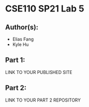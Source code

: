 # CSE110 SP21 Lab 5

## Author(s):
- Elias Fang
- Kyle Hu

## Part 1:

LINK TO YOUR PUBLISHED SITE

## Part 2:

LINK TO YOUR PART 2 REPOSITORY